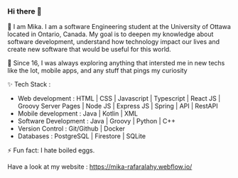 ### Hi there 👋

🌱 I am Mika. I am a software Engineering student at the University of Ottawa located in Ontario, Canada. My goal is to deepen my knowledge about software development, understand how technology impact our lives and create new software that would be useful for this world.

🔭 Since 16, I was always exploring anything that intersted me in new techs like the Iot, mobile apps, and any stuff that pings my curiosity

✨ Tech Stack :
 
 -  Web development : HTML | CSS | Javascript | Typescript | React JS | Groovy Server Pages | Node JS | Express JS | Spring | API | RestAPI 
 -  Mobile development : Java | Kotlin | XML
 -  Software Development : Java | Groovy | Python | C++
 -  Version Control : Git/Github | Docker
 -  Databases : PostgreSQL | Firestore | SQLite

⚡ Fun fact: I hate boiled eggs.

Have a look at my website : https://mika-rafaralahy.webflow.io/

<!--
**Foxmik0007/foxmik0007** is a ✨ _special_ ✨ repository because its `README.md` (this file) appears on your GitHub profile.

Here are some ideas to get you started:

- 🔭 I’m currently working on ...
- 🌱 I’m currently learning ...
- 👯 I’m looking to collaborate on ...
- 🤔 I’m looking for help with ...
- 💬 Ask me about ...
- 📫 How to reach me: ...
- 😄 Pronouns: ...
- ⚡ Fun fact: ...
-->
